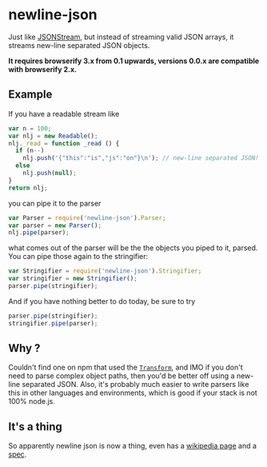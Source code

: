 # newline-json

Just like [JSONStream](https://github.com/dominictarr/JSONStream),
but instead of streaming valid JSON arrays, it streams new-line separated
JSON objects.

**It requires browserify 3.x from 0.1 upwards, versions 0.0.x are compatible with browserify 2.x.**

## Example

If you have a readable stream like

```js
var n = 100;
var nlj = new Readable();
nlj._read = function _read () {
  if (n--)
    nlj.push('{"this":"is","js":"on"}\n'); // new-line separated JSON!
  else
    nlj.push(null);
}
return nlj;
```

you can pipe it to the parser

```js
var Parser = require('newline-json').Parser;
var parser = new Parser();
nlj.pipe(parser);
```

what comes out of the parser will be the the objects you piped to it, parsed.
You can pipe those again to the stringifier:

```js
var Stringifier = require('newline-json').Stringifier;
var stringifier = new Stringifier();
parser.pipe(stringifier);
```

And if you have nothing better to do today, be sure to try

```js
parser.pipe(stringifier);
stringifier.pipe(parser);
```

## Why ?

Couldn't find one on npm that used the
[`Transform`](http://nodejs.org/api/stream.html#stream_class_stream_transform_1),
and IMO if you don't need to parse complex object paths, then you'd be better off
using a new-line separated JSON. Also, it's probably much easier to write parsers
like this in other languages and environments, which is good if your stack is
not 100% node.js.

## It's a thing

So apparently newline json is now a thing, even has a [wikipedia page](http://en.wikipedia.org/wiki/Line_Delimited_JSON) and a [spec](https://github.com/ndjson/ndjson-spec).
